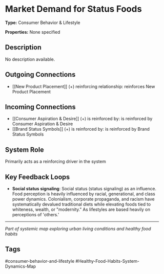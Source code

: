 # Market Demand for Status Foods

**Type:** Consumer Behavior & Lifestyle

**Properties:** None specified

## Description
No description available.

## Outgoing Connections
- [[New Product Placement]] (+) reinforcing relationship: reinforces New Product Placement

## Incoming Connections
- [[Consumer Aspiration & Desire]] (+) is reinforced by: is reinforced by Consumer Aspiration & Desire
- [[Brand Status Symbols]] (+) is reinforced by: is reinforced by Brand Status Symbols

## System Role
Primarily acts as a reinforcing driver in the system

## Key Feedback Loops
- **Social status signaling**: Social status (status signaling) as an influence. Food perception is heavily influenced by racial, generational, and class power dynamics. Colonialism, corporate propaganda, and racism have systematically devalued traditional diets while elevating foods tied to whiteness, wealth, or "modernity." As lifestyles are based heavily on perceptions of 'others.'

---
*Part of systemic map exploring urban living conditions and healthy food habits*

## Tags
#consumer-behavior-and-lifestyle #Healthy-Food-Habits-System-Dynamics-Map
